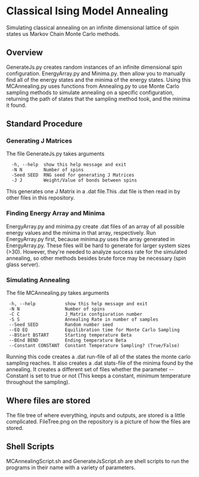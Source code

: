 # Classical Ising Model Annealing

 Simulating classical annealing on an infinite dimensional lattice of spin states us Markov Chain Monte Carlo methods.

## Overview

GenerateJs.py creates random instances of an infinite dimensional spin configuration. EnergyArray.py and Minima.py. then allow you to manually find all of the energy states and the minima of the energy states. Using this MCAnnealing.py uses functions from Annealing.py to use Monte Carlo sampling methods to simulate annealing on a specific configuration, returning the path of states that the sampling method took, and the minima it found.

## Standard Procedure

### Generating J Matrices

The file GenerateJs.py takes arguments
```
  -h, --help  show this help message and exit
  -N N        Number of spins
  -Seed SEED  RNG seed for generating J Matrices
  -J J        Weight/Value of bonds between spins
```
 This generates one J Matrix in a .dat file.This .dat file is then read in by other files in this repository.

### Finding Energy Array and Minima

EnergyArray.py and minima.py create .dat files of an array of all possible energy values and the minima in that array, respectively. Run EnergyArray.py first, because minima.py uses the array generated in EnergyArray.py. These files will be hard to generate for larger system sizes (>30). However, they're needed to analyze success rate for the simulated annealing, so other methods besides brute force may be necessary (spin glass server).

### Simulating Annealing
 The file MCAnnealing.py takes arguments

 ```
  -h, --help           show this help message and exit
  -N N                 Number of spins
  -C C                 J_Matrix confgiuration number
  -S S                 Annealing Rate in number of samples
  --Seed SEED          Random number seed
  --EQ EQ              Equilibration time for Monte Carlo Sampling
  --BStart BSTART      Starting temperature Beta
  --BEnd BEND          Ending temperature Beta
  --Constant CONSTANT  Constant Temperature Sampling? (True/False)
  ```

Running this code creates a .dat run-file of all of the states the monte carlo sampling reaches. It also creates a .dat stats-file of the minima found by the annealing. It creates a different set of files whether the parameter --Constant is set to true or not (This keeps a constant, minimum temperature throughout the sampling).


## Where files are stored

The file tree of where everything, inputs and outputs, are stored is a little complicated. FileTree.png on the repository is a picture of how the files are stored.

## Shell Scripts

MCAnnealingScript.sh and GenerateJsScript.sh are shell scripts to run the programs in their name with a variety of parameters.

